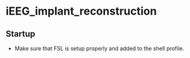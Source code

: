 # iEEG_implant_reconstruction

## Startup 
* Make sure that FSL is setup properly and added to the shell profile.

